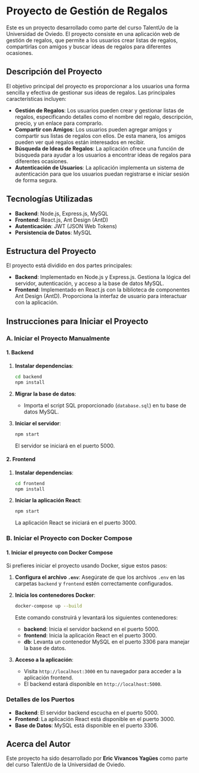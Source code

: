 # Proyecto de Gestión de Regalos

Este es un proyecto desarrollado como parte del curso TalentUo de la Universidad de Oviedo. El proyecto consiste en una aplicación web de gestión de regalos, que permite a los usuarios crear listas de regalos, compartirlas con amigos y buscar ideas de regalos para diferentes ocasiones.

## Descripción del Proyecto

El objetivo principal del proyecto es proporcionar a los usuarios una forma sencilla y efectiva de gestionar sus ideas de regalos. Las principales características incluyen:

- **Gestión de Regalos**: Los usuarios pueden crear y gestionar listas de regalos, especificando detalles como el nombre del regalo, descripción, precio, y un enlace para comprarlo.
- **Compartir con Amigos**: Los usuarios pueden agregar amigos y compartir sus listas de regalos con ellos. De esta manera, los amigos pueden ver qué regalos están interesados en recibir.
- **Búsqueda de Ideas de Regalos**: La aplicación ofrece una función de búsqueda para ayudar a los usuarios a encontrar ideas de regalos para diferentes ocasiones.
- **Autenticación de Usuarios**: La aplicación implementa un sistema de autenticación para que los usuarios puedan registrarse e iniciar sesión de forma segura.

## Tecnologías Utilizadas

- **Backend**: Node.js, Express.js, MySQL
- **Frontend**: React.js, Ant Design (AntD)
- **Autenticación**: JWT (JSON Web Tokens)
- **Persistencia de Datos**: MySQL

## Estructura del Proyecto

El proyecto está dividido en dos partes principales:

- **Backend**: Implementado en Node.js y Express.js. Gestiona la lógica del servidor, autenticación, y acceso a la base de datos MySQL.
- **Frontend**: Implementado en React.js con la biblioteca de componentes Ant Design (AntD). Proporciona la interfaz de usuario para interactuar con la aplicación.

## Instrucciones para Iniciar el Proyecto

### A. Iniciar el Proyecto Manualmente

#### 1. Backend

1. **Instalar dependencias**:
    ```bash
    cd backend
    npm install
    ```
   
2. **Migrar la base de datos**:
    - Importa el script SQL proporcionado (`database.sql`) en tu base de datos MySQL.
   
3. **Iniciar el servidor**:
    ```bash
    npm start
    ```

   El servidor se iniciará en el puerto 5000.

#### 2. Frontend

1. **Instalar dependencias**:
    ```bash
    cd frontend
    npm install
    ```
   
2. **Iniciar la aplicación React**:
    ```bash
    npm start
    ```

   La aplicación React se iniciará en el puerto 3000.

### B. Iniciar el Proyecto con Docker Compose

#### 1. Iniciar el proyecto con Docker Compose

Si prefieres iniciar el proyecto usando Docker, sigue estos pasos:

1. **Configura el archivo `.env`**: Asegúrate de que los archivos `.env` en las carpetas `backend` y `frontend` estén correctamente configurados.

2. **Inicia los contenedores Docker**:
    ```bash
    docker-compose up --build
    ```

   Este comando construirá y levantará los siguientes contenedores:

   - **backend**: Inicia el servidor backend en el puerto 5000.
   - **frontend**: Inicia la aplicación React en el puerto 3000.
   - **db**: Levanta un contenedor MySQL en el puerto 3306 para manejar la base de datos.

3. **Acceso a la aplicación**:
   - Visita `http://localhost:3000` en tu navegador para acceder a la aplicación frontend.
   - El backend estará disponible en `http://localhost:5000`.

### Detalles de los Puertos

- **Backend**: El servidor backend escucha en el puerto 5000.
- **Frontend**: La aplicación React está disponible en el puerto 3000.
- **Base de Datos**: MySQL está disponible en el puerto 3306.

## Acerca del Autor

Este proyecto ha sido desarrollado por **Eric Vivancos Yagües** como parte del curso TalentUo de la Universidad de Oviedo.
